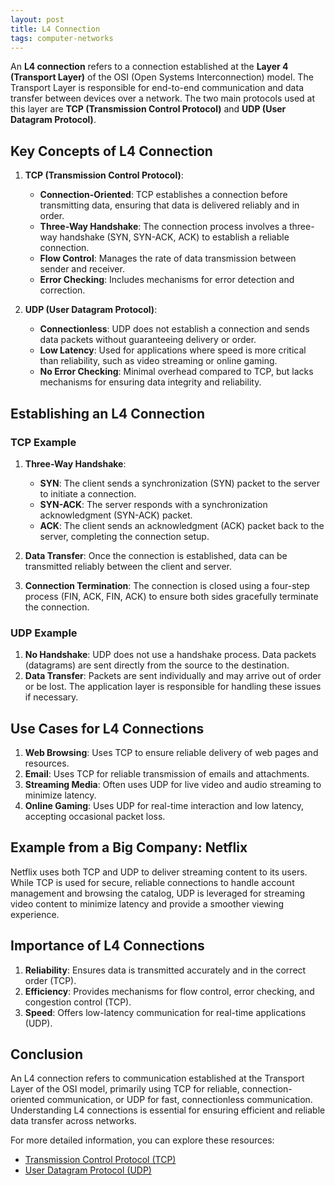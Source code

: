 ```yaml
---
layout: post
title: L4 Connection
tags: computer-networks
---
```


An **L4 connection** refers to a connection established at the **Layer 4 (Transport Layer)** of the OSI (Open Systems Interconnection) model. The Transport Layer is responsible for end-to-end communication and data transfer between devices over a network. The two main protocols used at this layer are **TCP (Transmission Control Protocol)** and **UDP (User Datagram Protocol)**.

## Key Concepts of L4 Connection

1. **TCP (Transmission Control Protocol)**:
   - **Connection-Oriented**: TCP establishes a connection before transmitting data, ensuring that data is delivered reliably and in order.
   - **Three-Way Handshake**: The connection process involves a three-way handshake (SYN, SYN-ACK, ACK) to establish a reliable connection.
   - **Flow Control**: Manages the rate of data transmission between sender and receiver.
   - **Error Checking**: Includes mechanisms for error detection and correction.

2. **UDP (User Datagram Protocol)**:
   - **Connectionless**: UDP does not establish a connection and sends data packets without guaranteeing delivery or order.
   - **Low Latency**: Used for applications where speed is more critical than reliability, such as video streaming or online gaming.
   - **No Error Checking**: Minimal overhead compared to TCP, but lacks mechanisms for ensuring data integrity and reliability.

## Establishing an L4 Connection

### TCP Example

1. **Three-Way Handshake**:
   - **SYN**: The client sends a synchronization (SYN) packet to the server to initiate a connection.
   - **SYN-ACK**: The server responds with a synchronization acknowledgment (SYN-ACK) packet.
   - **ACK**: The client sends an acknowledgment (ACK) packet back to the server, completing the connection setup.

2. **Data Transfer**: Once the connection is established, data can be transmitted reliably between the client and server.

3. **Connection Termination**: The connection is closed using a four-step process (FIN, ACK, FIN, ACK) to ensure both sides gracefully terminate the connection.

### UDP Example

1. **No Handshake**: UDP does not use a handshake process. Data packets (datagrams) are sent directly from the source to the destination.
2. **Data Transfer**: Packets are sent individually and may arrive out of order or be lost. The application layer is responsible for handling these issues if necessary.

## Use Cases for L4 Connections

1. **Web Browsing**: Uses TCP to ensure reliable delivery of web pages and resources.
2. **Email**: Uses TCP for reliable transmission of emails and attachments.
3. **Streaming Media**: Often uses UDP for live video and audio streaming to minimize latency.
4. **Online Gaming**: Uses UDP for real-time interaction and low latency, accepting occasional packet loss.

## Example from a Big Company: Netflix

Netflix uses both TCP and UDP to deliver streaming content to its users. While TCP is used for secure, reliable connections to handle account management and browsing the catalog, UDP is leveraged for streaming video content to minimize latency and provide a smoother viewing experience.

## Importance of L4 Connections

1. **Reliability**: Ensures data is transmitted accurately and in the correct order (TCP).
2. **Efficiency**: Provides mechanisms for flow control, error checking, and congestion control (TCP).
3. **Speed**: Offers low-latency communication for real-time applications (UDP).

## Conclusion

An L4 connection refers to communication established at the Transport Layer of the OSI model, primarily using TCP for reliable, connection-oriented communication, or UDP for fast, connectionless communication. Understanding L4 connections is essential for ensuring efficient and reliable data transfer across networks.

For more detailed information, you can explore these resources:
- [Transmission Control Protocol (TCP)](https://en.wikipedia.org/wiki/Transmission_Control_Protocol)
- [User Datagram Protocol (UDP)](https://en.wikipedia.org/wiki/User_Datagram_Protocol)
